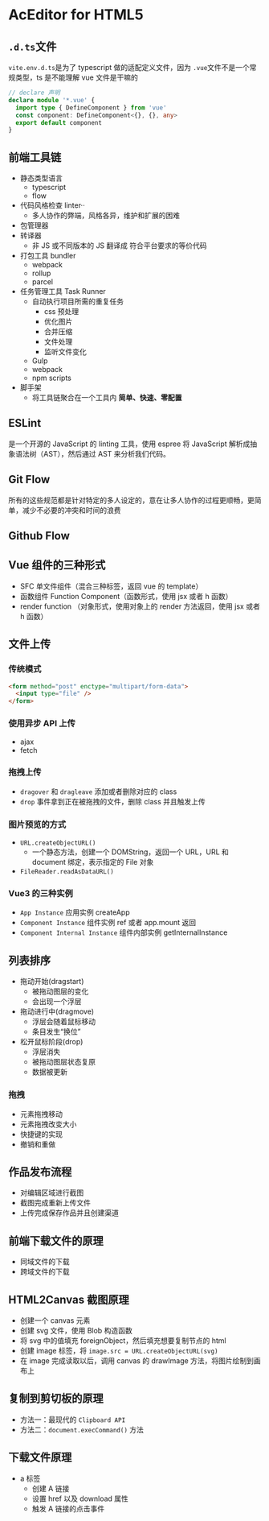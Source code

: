# AcEditor for HTML5

## `.d.ts`文件

`vite.env.d.ts`是为了 typescript 做的适配定义文件，因为 `.vue`文件不是一个常规类型，ts 是不能理解 vue 文件是干嘛的

```ts
// declare 声明
declare module '*.vue' {
  import type { DefineComponent } from 'vue'
  const component: DefineComponent<{}, {}, any>
  export default component
}
```

## 前端工具链

- 静态类型语言
  - typescript
  - flow
- 代码风格检查 linter··
  - 多人协作的弊端，风格各异，维护和扩展的困难
- 包管理器
- 转译器
  - 非 JS 或不同版本的 JS 翻译成 符合平台要求的等价代码
- 打包工具 bundler
  - webpack
  - rollup
  - parcel
- 任务管理工具 Task Runner
  - 自动执行项目所需的重复任务
    - css 预处理
    - 优化图片
    - 合并压缩
    - 文件处理
    - 监听文件变化
  - Gulp
  - webpack
  - npm scripts
- 脚手架
  - 将工具链聚合在一个工具内 **简单、快速、零配置**

## ESLint

是一个开源的 JavaScript 的 linting 工具，使用 espree 将 JavaScript 解析成抽象语法树（AST），然后通过 AST 来分析我们代码。

## Git Flow

所有的这些规范都是针对特定的多人设定的，意在让多人协作的过程更顺畅，更简单，减少不必要的冲突和时间的浪费

## Github Flow

## Vue 组件的三种形式

- SFC 单文件组件（混合三种标签，返回 vue 的 template）
- 函数组件 Function Component（函数形式，使用 jsx 或者 h 函数）
- render function （对象形式，使用对象上的 render 方法返回，使用 jsx 或者 h 函数）

## 文件上传

### 传统模式

```html
<form method="post" enctype="multipart/form-data">
  <input type="file" />
</form>
```

### 使用异步 API 上传

- ajax
- fetch

### 拖拽上传

- `dragover` 和 `dragleave` 添加或者删除对应的 class
- `drop` 事件拿到正在被拖拽的文件，删除 class 并且触发上传

### 图片预览的方式

- `URL.createObjectURL()`
  - 一个静态方法，创建一个 DOMString，返回一个 URL，URL 和 document 绑定，表示指定的 File 对象
- `FileReader.readAsDataURL()`

### Vue3 的三种实例

- `App Instance` 应用实例 createApp
- `Component Instance` 组件实例 ref 或者 app.mount 返回
- `Component Internal Instance` 组件内部实例 getInternalInstance

## 列表排序

- 拖动开始(dragstart)
  - 被拖动图层的变化
  - 会出现一个浮层
- 拖动进行中(dragmove)
  - 浮层会随着鼠标移动
  - 条目发生“换位”
- 松开鼠标阶段(drop)
  - 浮层消失
  - 被拖动图层状态复原
  - 数据被更新

### 拖拽

- 元素拖拽移动
- 元素拖拽改变大小
- 快捷键的实现
- 撤销和重做

## 作品发布流程

- 对编辑区域进行截图
- 截图完成重新上传文件
- 上传完成保存作品并且创建渠道

## 前端下载文件的原理

- 同域文件的下载
- 跨域文件的下载

## HTML2Canvas 截图原理

- 创建一个 canvas 元素
- 创建 svg 文件，使用 Blob 构造函数
- 将 svg 中的值填充 foreignObject，然后填充想要复制节点的 html
- 创建 image 标签，将 `image.src = URL.createObjectURL(svg)`
- 在 image 完成读取以后，调用 canvas 的 drawImage 方法，将图片绘制到画布上

## 复制到剪切板的原理

- 方法一：最现代的 `Clipboard API`
- 方法二：`document.execCommand()` 方法

## 下载文件原理

- a 标签
  - 创建 A 链接
  - 设置 href 以及 download 属性
  - 触发 A 链接的点击事件
